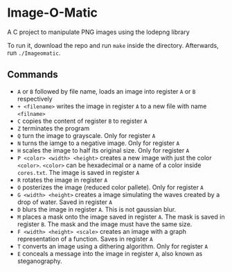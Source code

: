 # Image-O-Matic
A C project to manipulate PNG images using the lodepng library

To run it, download the repo and run `make` inside the directory. Afterwards, run `./Imageomatic`.


## Commands

- `A` or `B` followed by file name, loads an image into register `A` or `B` respectively
- `+ <filename>` writes the image in register `A` to a new file with name `<filname>`
- `C` copies the content of register `B` to register `A`
- `Z` terminates the program
- `Q` turn the image to grayscale. Only for register `A`
- `N` turns the iamge to a negative image. Only for register `A`
- `H` scales the image to half its original size. Only for register `A`
- `P <color> <width> <height>` creates a new image with just the color `<color>`. `<color>` can be hexadecimal or a name of a color inside `cores.txt`. The image is saved in register `A`
- `R` rotates the image in register `A`
- `O` posterizes the image (reduced color pallete). Only for register `A`
- `G <width> <height>` creates a image simulating the waves created by a drop of water. Saved in register `A`
- `D` blurs the image in register `A`. This is not gaussian blur.
- `M` places a mask onto the image saved in register `A`. The mask is saved in register `B`. The mask and the image must have the same size.
- `F <width> <height> <scale>` creates an image with a graph representation of a function. Saves in register `A`
- `T` converts an image using a dithering algorithm. Only for register `A`
- `E` conceals a message into the image in register `A`, also known as steganography.
